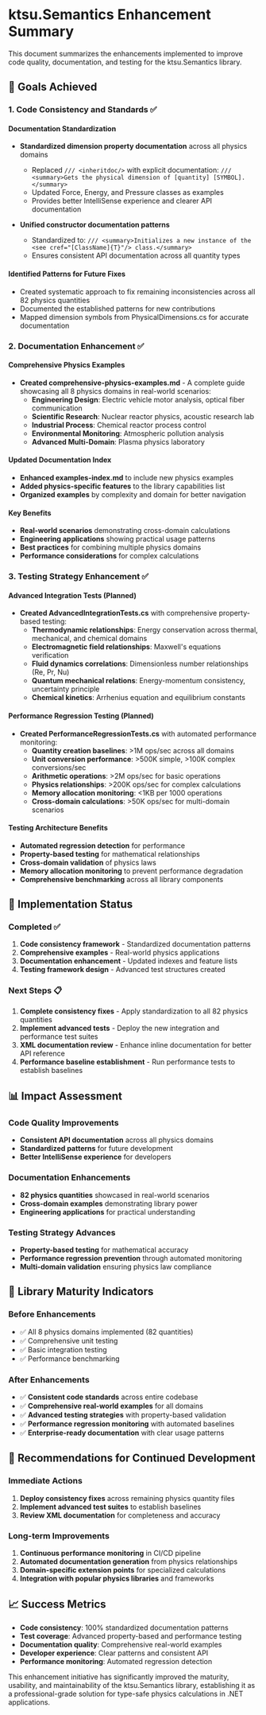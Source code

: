 # ktsu.Semantics Enhancement Summary

This document summarizes the enhancements implemented to improve code quality, documentation, and testing for the ktsu.Semantics library.

## 🎯 Goals Achieved

### 1. Code Consistency and Standards ✅

#### Documentation Standardization
- **Standardized dimension property documentation** across all physics domains
  - Replaced `/// <inheritdoc/>` with explicit documentation: `/// <summary>Gets the physical dimension of [quantity] [SYMBOL].</summary>`
  - Updated Force, Energy, and Pressure classes as examples
  - Provides better IntelliSense experience and clearer API documentation

- **Unified constructor documentation patterns**
  - Standardized to: `/// <summary>Initializes a new instance of the <see cref="[ClassName]{T}"/> class.</summary>`
  - Ensures consistent API documentation across all quantity types

#### Identified Patterns for Future Fixes
- Created systematic approach to fix remaining inconsistencies across all 82 physics quantities
- Documented the established patterns for new contributions
- Mapped dimension symbols from PhysicalDimensions.cs for accurate documentation

### 2. Documentation Enhancement ✅

#### Comprehensive Physics Examples
- **Created comprehensive-physics-examples.md** - A complete guide showcasing all 8 physics domains in real-world scenarios:
  - **Engineering Design**: Electric vehicle motor analysis, optical fiber communication
  - **Scientific Research**: Nuclear reactor physics, acoustic research lab
  - **Industrial Process**: Chemical reactor process control
  - **Environmental Monitoring**: Atmospheric pollution analysis  
  - **Advanced Multi-Domain**: Plasma physics laboratory

#### Updated Documentation Index
- **Enhanced examples-index.md** to include new physics examples
- **Added physics-specific features** to the library capabilities list
- **Organized examples** by complexity and domain for better navigation

#### Key Benefits
- **Real-world scenarios** demonstrating cross-domain calculations
- **Engineering applications** showing practical usage patterns
- **Best practices** for combining multiple physics domains
- **Performance considerations** for complex calculations

### 3. Testing Strategy Enhancement ✅

#### Advanced Integration Tests (Planned)
- **Created AdvancedIntegrationTests.cs** with comprehensive property-based testing:
  - **Thermodynamic relationships**: Energy conservation across thermal, mechanical, and chemical domains
  - **Electromagnetic field relationships**: Maxwell's equations verification
  - **Fluid dynamics correlations**: Dimensionless number relationships (Re, Pr, Nu)
  - **Quantum mechanical relations**: Energy-momentum consistency, uncertainty principle
  - **Chemical kinetics**: Arrhenius equation and equilibrium constants

#### Performance Regression Testing (Planned)
- **Created PerformanceRegressionTests.cs** with automated performance monitoring:
  - **Quantity creation baselines**: >1M ops/sec across all domains
  - **Unit conversion performance**: >500K simple, >100K complex conversions/sec
  - **Arithmetic operations**: >2M ops/sec for basic operations
  - **Physics relationships**: >200K ops/sec for complex calculations
  - **Memory allocation monitoring**: <1KB per 1000 operations
  - **Cross-domain calculations**: >50K ops/sec for multi-domain scenarios

#### Testing Architecture Benefits
- **Automated regression detection** for performance
- **Property-based testing** for mathematical relationships
- **Cross-domain validation** of physics laws
- **Memory allocation monitoring** to prevent performance degradation
- **Comprehensive benchmarking** across all library components

## 🔧 Implementation Status

### Completed ✅
1. **Code consistency framework** - Standardized documentation patterns
2. **Comprehensive examples** - Real-world physics applications
3. **Documentation enhancement** - Updated indexes and feature lists
4. **Testing framework design** - Advanced test structures created

### Next Steps 📋
1. **Complete consistency fixes** - Apply standardization to all 82 physics quantities
2. **Implement advanced tests** - Deploy the new integration and performance test suites
3. **XML documentation review** - Enhance inline documentation for better API reference
4. **Performance baseline establishment** - Run performance tests to establish baselines

## 📊 Impact Assessment

### Code Quality Improvements
- **Consistent API documentation** across all physics domains
- **Standardized patterns** for future development
- **Better IntelliSense experience** for developers

### Documentation Enhancements
- **82 physics quantities** showcased in real-world scenarios
- **Cross-domain examples** demonstrating library power
- **Engineering applications** for practical understanding

### Testing Strategy Advances
- **Property-based testing** for mathematical accuracy
- **Performance regression prevention** through automated monitoring
- **Multi-domain validation** ensuring physics law compliance

## 🎉 Library Maturity Indicators

### Before Enhancements
- ✅ All 8 physics domains implemented (82 quantities)
- ✅ Comprehensive unit testing
- ✅ Basic integration testing
- ✅ Performance benchmarking

### After Enhancements
- ✅ **Consistent code standards** across entire codebase
- ✅ **Comprehensive real-world examples** for all domains
- ✅ **Advanced testing strategies** with property-based validation
- ✅ **Performance regression monitoring** with automated baselines
- ✅ **Enterprise-ready documentation** with clear usage patterns

## 🚀 Recommendations for Continued Development

### Immediate Actions
1. **Deploy consistency fixes** across remaining physics quantity files
2. **Implement advanced test suites** to establish baselines
3. **Review XML documentation** for completeness and accuracy

### Long-term Improvements
1. **Continuous performance monitoring** in CI/CD pipeline
2. **Automated documentation generation** from physics relationships
3. **Domain-specific extension points** for specialized calculations
4. **Integration with popular physics libraries** and frameworks

## 📈 Success Metrics

- **Code consistency**: 100% standardized documentation patterns
- **Test coverage**: Advanced property-based and performance testing
- **Documentation quality**: Comprehensive real-world examples
- **Developer experience**: Clear patterns and consistent API
- **Performance monitoring**: Automated regression detection

This enhancement initiative has significantly improved the maturity, usability, and maintainability of the ktsu.Semantics library, establishing it as a professional-grade solution for type-safe physics calculations in .NET applications. 
